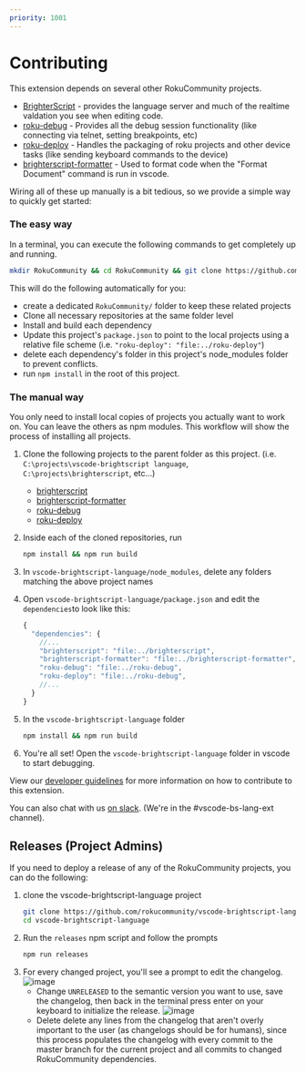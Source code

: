 ```yaml
---
priority: 1001
---
```

# Contributing

This extension depends on several other RokuCommunity projects.
 - [BrighterScript](https://github.com/RokuCommunity/brighterscript) - provides the language server and much of the realtime valdation you see when editing code.
 - [roku-debug](https://github.com/RokuCommunity/roku-debug) - Provides all the debug session functionality (like connecting via telnet, setting breakpoints, etc)
 - [roku-deploy](https://github.com/RokuCommunity/roku-deploy) - Handles the packaging of roku projects and other device tasks (like sending keyboard commands to the device)
 - [brighterscript-formatter](https://github.com/RokuCommunity/brighterscript-formatter) - Used to format code when the "Format Document" command is run in vscode.


Wiring all of these up manually is a bit tedious, so we provide a simple way to quickly get started:

### The easy way
In a terminal, you can execute the following commands to get completely up and running.
```bash
mkdir RokuCommunity && cd RokuCommunity && git clone https://github.com/rokucommunity/vscode-brightscript-language && cd vscode-brightscript-language && npm run install-local
```

This will do the following automatically for you:
 - create a dedicated `RokuCommunity/` folder to keep these related projects
 - Clone all necessary repositories at the same folder level
 - Install and build each dependency
 - Update this project's `package.json` to point to the local projects using a relative file scheme (i.e. `"roku-deploy": "file:../roku-deploy"`)
 - delete each dependency's folder in this project's node_modules folder to prevent conflicts.
 - run `npm install` in the root of this project.


### The manual way
You only need to install local copies of projects you actually want to work on. You can leave the others as npm modules. This workflow will show the process of installing all projects.

 1. Clone the following projects to the parent folder as this project. (i.e. `C:\projects\vscode-brightscript language`, `C:\projects\brighterscript`, etc...)
    - [brighterscript](https://github.com/RokuCommunity/brighterscript)
    - [brighterscript-formatter](https://github.com/RokuCommunity/brighterscript-formatter)
    - [roku-debug](https://github.com/RokuCommunity/roku-debug)
    - [roku-deploy](https://github.com/RokuCommunity/roku-deploy)

 1. Inside each of the cloned repositories, run
     ```bash
     npm install && npm run build
     ```
 1. In `vscode-brightscript-language/node_modules`, delete any folders matching the above project names
 1. Open `vscode-brightscript-language/package.json` and edit the `dependencies`to look like this:

    ```js
    {
      "dependencies": {
        //...
        "brighterscript": "file:../brighterscript",
        "brighterscript-formatter": "file:../brighterscript-formatter",
        "roku-debug": "file:../roku-debug",
        "roku-deploy": "file:../roku-debug",
        //...
      }
    }
    ```

 1. In the `vscode-brightscript-language` folder
    ```bash
    npm install && npm run build
    ```
 1. You're all set! Open the `vscode-brightscript-language` folder in vscode to start debugging. 

View our [developer guidelines](https://github.com/RokuCommunity/vscode-brightscript-language/blob/master/developer-guidelines.md) for more information on how to contribute to this extension.

You can also chat with us [on slack](https://join.slack.com/t/rokudevelopers/shared_invite/zt-4vw7rg6v-NH46oY7hTktpRIBM_zGvwA). (We're in the #vscode-bs-lang-ext channel).

## Releases (Project Admins)
If you need to deploy a release of any of the RokuCommunity projects, you can do the following:
1. clone the vscode-brightscript-language project
    ```bash
    git clone https://github.com/rokucommunity/vscode-brightscript-language
    cd vscode-brightscript-language
    ```
2. Run the `releases` npm script and follow the prompts
    ```bash
    npm run releases
    ```
3. For every changed project, you'll see a prompt to edit the changelog. 
![image](https://user-images.githubusercontent.com/2544493/179513388-fc044859-8c5e-49a2-853c-9e17ca689a80.png)
    - Change `UNRELEASED` to the semantic version you want to use, save the changelog, then back in the terminal press enter on your keyboard to initialize the release.
    ![image](https://user-images.githubusercontent.com/2544493/179513898-452b8ff3-f01b-4828-b3b0-d00e0c0a31ed.png)
    - Delete delete any lines from the changelog that aren't overly important to the user (as changelogs should be for humans), since this process populates the changelog with every commit to the master branch for the current project and all commits to changed RokuCommunity dependencies. 


